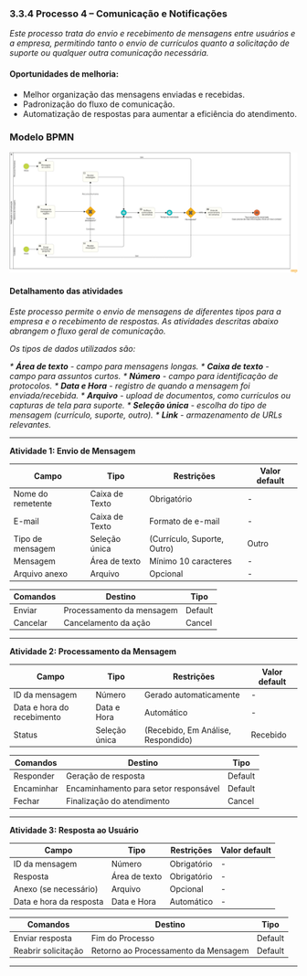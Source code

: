 ### 3.3.4 Processo 4 – Comunicação e Notificações

_Este processo trata do envio e recebimento de mensagens entre usuários e a empresa, permitindo tanto o envio de currículos quanto a solicitação de suporte ou qualquer outra comunicação necessária._

#### Oportunidades de melhoria:
- Melhor organização das mensagens enviadas e recebidas.
- Padronização do fluxo de comunicação.
- Automatização de respostas para aumentar a eficiência do atendimento.

### Modelo BPMN

![image](https://github.com/ICEI-PUC-Minas-PMGES-TI/pmg-es-2025-1-ti2-3740100-worklink/blob/main/docs/images/Notifica%C3%A7%C3%A3o%20e%20comunica%C3%A7%C3%A3o%20Diagrama.png?raw=true)

#### Detalhamento das atividades

_Este processo permite o envio de mensagens de diferentes tipos para a empresa e o recebimento de respostas. As atividades descritas abaixo abrangem o fluxo geral de comunicação._

_Os tipos de dados utilizados são:_

_* **Área de texto** - campo para mensagens longas._
_* **Caixa de texto** - campo para assuntos curtos._
_* **Número** - campo para identificação de protocolos._
_* **Data e Hora** - registro de quando a mensagem foi enviada/recebida._
_* **Arquivo** - upload de documentos, como currículos ou capturas de tela para suporte._
_* **Seleção única** - escolha do tipo de mensagem (currículo, suporte, outro)._
_* **Link** - armazenamento de URLs relevantes._

---

**Atividade 1: Envio de Mensagem**

| **Campo**       | **Tipo**         | **Restrições** | **Valor default** |
| ---             | ---              | ---            | ---               |
| Nome do remetente | Caixa de Texto | Obrigatório | - |
| E-mail | Caixa de Texto | Formato de e-mail | - |
| Tipo de mensagem | Seleção única | (Currículo, Suporte, Outro) | Outro |
| Mensagem | Área de texto | Mínimo 10 caracteres | - |
| Arquivo anexo | Arquivo | Opcional | - |

| **Comandos**   | **Destino**             | **Tipo**  |
| ---            | ---                      | ---       |
| Enviar        | Processamento da mensagem | Default   |
| Cancelar      | Cancelamento da ação     | Cancel    |

---

**Atividade 2: Processamento da Mensagem**

| **Campo**       | **Tipo**         | **Restrições** | **Valor default** |
| ---             | ---              | ---            | ---               |
| ID da mensagem | Número | Gerado automaticamente | - |
| Data e hora do recebimento | Data e Hora | Automático | - |
| Status | Seleção única | (Recebido, Em Análise, Respondido) | Recebido |

| **Comandos**   | **Destino**                     | **Tipo**  |
| ---            | ---                              | ---       |
| Responder     | Geração de resposta              | Default   |
| Encaminhar    | Encaminhamento para setor responsável | Default   |
| Fechar        | Finalização do atendimento       | Cancel    |

---

**Atividade 3: Resposta ao Usuário**

| **Campo**       | **Tipo**         | **Restrições** | **Valor default** |
| ---             | ---              | ---            | ---               |
| ID da mensagem | Número | Obrigatório | - |
| Resposta | Área de texto | Obrigatório | - |
| Anexo (se necessário) | Arquivo | Opcional | - |
| Data e hora da resposta | Data e Hora | Automático | - |

| **Comandos**   | **Destino**             | **Tipo**  |
| ---            | ---                      | ---       |
| Enviar resposta | Fim do Processo | Default   |
| Reabrir solicitação | Retorno ao Processamento da Mensagem | Default   |

---
